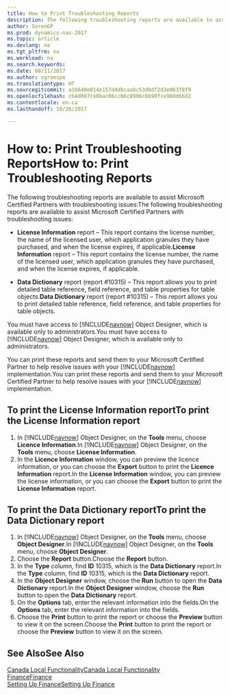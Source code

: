 ```yaml
---
title: How to Print Troubleshooting Reports
description: The following troubleshooting reports are available to assist Microsoft Certified Partners with troubleshooting issues.
author: SorenGP
ms.prod: dynamics-nav-2017
ms.topic: article
ms.devlang: na
ms.tgt_pltfrm: na
ms.workload: na
ms.search.keywords: 
ms.date: 08/11/2017
ms.author: sgroespe
ms.translationtype: HT
ms.sourcegitcommit: a16640e014e157d4dbcaabc53d0df2d3e063f8f9
ms.openlocfilehash: cb4d007ce0bac06ccb6c899bc6b90fce90dd6bd2
ms.contentlocale: en-ca
ms.lasthandoff: 10/26/2017

---
```

# <a name="how-to-print-troubleshooting-reports"></a><span data-ttu-id="4e8e4-103">How to: Print Troubleshooting Reports</span><span class="sxs-lookup"><span data-stu-id="4e8e4-103">How to: Print Troubleshooting Reports</span></span>
<span data-ttu-id="4e8e4-104">The following troubleshooting reports are available to assist Microsoft Certified Partners with troubleshooting issues:</span><span class="sxs-lookup"><span data-stu-id="4e8e4-104">The following troubleshooting reports are available to assist Microsoft Certified Partners with troubleshooting issues:</span></span>  

-   <span data-ttu-id="4e8e4-105">**License Information** report – This report contains the license number, the name of the licensed user, which application granules they have purchased, and when the license expires, if applicable.</span><span class="sxs-lookup"><span data-stu-id="4e8e4-105">**License Information** report – This report contains the license number, the name of the licensed user, which application granules they have purchased, and when the license expires, if applicable.</span></span>  

-   <span data-ttu-id="4e8e4-106">**Data Dictionary** report (report #10315) – This report allows you to print detailed table reference, field reference, and table properties for table objects.</span><span class="sxs-lookup"><span data-stu-id="4e8e4-106">**Data Dictionary** report (report #10315) – This report allows you to print detailed table reference, field reference, and table properties for table objects.</span></span>  

<span data-ttu-id="4e8e4-107">You must have access to [!INCLUDE[navnow](../../includes/navnow_md.md)] Object Designer, which is available only to administrators.</span><span class="sxs-lookup"><span data-stu-id="4e8e4-107">You must have access to [!INCLUDE[navnow](../../includes/navnow_md.md)] Object Designer, which is available only to administrators.</span></span>  

<span data-ttu-id="4e8e4-108">You can print these reports and send them to your Microsoft Certified Partner to help resolve issues with your [!INCLUDE[navnow](../../includes/navnow_md.md)] implementation.</span><span class="sxs-lookup"><span data-stu-id="4e8e4-108">You can print these reports and send them to your Microsoft Certified Partner to help resolve issues with your [!INCLUDE[navnow](../../includes/navnow_md.md)] implementation.</span></span>  

## <a name="to-print-the-license-information-report"></a><span data-ttu-id="4e8e4-109">To print the License Information report</span><span class="sxs-lookup"><span data-stu-id="4e8e4-109">To print the License Information report</span></span>  
1.  <span data-ttu-id="4e8e4-110">In [!INCLUDE[navnow](../../includes/navnow_md.md)] Object Designer, on the **Tools** menu, choose **Licence Information**.</span><span class="sxs-lookup"><span data-stu-id="4e8e4-110">In [!INCLUDE[navnow](../../includes/navnow_md.md)] Object Designer, on the **Tools** menu, choose **License Information**.</span></span>  
2.  <span data-ttu-id="4e8e4-111">In the **Licence Information** window, you can preview the licence information, or you can choose the **Export** button to print the **Licence Information** report.</span><span class="sxs-lookup"><span data-stu-id="4e8e4-111">In the **License Information** window, you can preview the license information, or you can choose the **Export** button to print the **License Information** report.</span></span>  

## <a name="to-print-the-data-dictionary-report"></a><span data-ttu-id="4e8e4-112">To print the Data Dictionary report</span><span class="sxs-lookup"><span data-stu-id="4e8e4-112">To print the Data Dictionary report</span></span>  
1.  <span data-ttu-id="4e8e4-113">In [!INCLUDE[navnow](../../includes/navnow_md.md)] Object Designer, on the **Tools** menu, choose **Object Designer**.</span><span class="sxs-lookup"><span data-stu-id="4e8e4-113">In [!INCLUDE[navnow](../../includes/navnow_md.md)] Object Designer, on the **Tools** menu, choose **Object Designer**.</span></span>  
2.  <span data-ttu-id="4e8e4-114">Choose the **Report** button.</span><span class="sxs-lookup"><span data-stu-id="4e8e4-114">Choose the **Report** button.</span></span>  
3.  <span data-ttu-id="4e8e4-115">In the **Type** column, find **ID** 10315, which is the **Data Dictionary** report.</span><span class="sxs-lookup"><span data-stu-id="4e8e4-115">In the **Type** column, find **ID** 10315, which is the **Data Dictionary** report.</span></span>  
4.  <span data-ttu-id="4e8e4-116">In the **Object Designer** window, choose the **Run** button to open the **Data Dictionary** report.</span><span class="sxs-lookup"><span data-stu-id="4e8e4-116">In the **Object Designer** window, choose the **Run** button to open the **Data Dictionary** report.</span></span>  
5.  <span data-ttu-id="4e8e4-117">On the **Options** tab, enter the relevant information into the fields.</span><span class="sxs-lookup"><span data-stu-id="4e8e4-117">On the **Options** tab, enter the relevant information into the fields.</span></span>  
6.  <span data-ttu-id="4e8e4-118">Choose the **Print** button to print the report or choose the **Preview** button to view it on the screen.</span><span class="sxs-lookup"><span data-stu-id="4e8e4-118">Choose the **Print** button to print the report or choose the **Preview** button to view it on the screen.</span></span>  

## <a name="see-also"></a><span data-ttu-id="4e8e4-119">See Also</span><span class="sxs-lookup"><span data-stu-id="4e8e4-119">See Also</span></span>  
[<span data-ttu-id="4e8e4-120">Canada Local Functionality</span><span class="sxs-lookup"><span data-stu-id="4e8e4-120">Canada Local Functionality</span></span>](canada-local-functionality.md)  
[<span data-ttu-id="4e8e4-121">Finance</span><span class="sxs-lookup"><span data-stu-id="4e8e4-121">Finance</span></span>](../../finance.md)  
[<span data-ttu-id="4e8e4-122">Setting Up Finance</span><span class="sxs-lookup"><span data-stu-id="4e8e4-122">Setting Up Finance</span></span>](../../finance.md)

